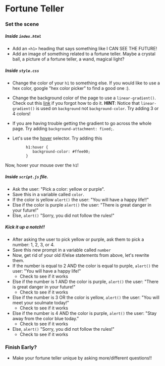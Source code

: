 # Fortune Teller
### Set the scene

##### Inside `index.html`
* Add an `<h1>` heading that says something like I CAN SEE THE FUTURE!
* Add an image of something related to a fortune teller. Maybe a crystal ball, a picture of a fortune teller, a wand, magical light?

##### Inside `style.css`
* Change the color of your `h1` to something else. If you would like to use a hex color, google "hex color picker" to find a good one :).
* Change the background color of the page to use a `linear-gradient()`. Check out this [link](https://www.w3schools.com/css/css3_gradients.asp) if you forgot how to do it. **HINT**: Notice that `linear-gradient()` is used on `background` not `background-color`. Try adding 3 or 4 colors!
* If you are having trouble getting the gradient to go across the whole page. Try adding `background-attachment: fixed;`.
* Let's use the [hover](https://www.w3schools.com/cssref/sel_hover.asp) selector. Try adding this

            
            h1:hover {
               background-color: #ffee00;
            }
            
 Now, hover your mouse over the `h1`!
 
##### Inside `script.js` file.
* Ask the user: "Pick a color: yellow or purple". 
* Save this in a variable called `color`.
* If the color is yellow `alert()` the user: "You will have a happy life!!"
* Else if the color is purple `alert()` the user: "There is great danger in your future!"
* Else, `alert()` "Sorry, you did not follow the rules!"

##### Kick it up a notch!!
* After asking the user to pick yellow or purple, ask them to pick a number: 1, 2, 3, or 4. 
* Save this new prompt in a variable called `number`
* Now, get rid of your old if/else statements from above, let's rewrite them.
* If the number is equal to 2 AND the color is equal to purple, `alert()` the user: "You will have a happy life!"
  * Check to see if it works
* Else if the number is 1 AND the color is purple, `alert()` the user: "There is great danger in your future!"
  * Check to see if it works
* Else if the number is 3 OR the color is yellow, `alert()` the user: "You will meet your soulmate today!"
  * Check to see if it works
* Else if the number is 4 AND the color is purple, `alert()` the user: "Stay away from the color blue today."
  * Check to see if it works
* Else, `alert()` "Sorry, you did not follow the rules!"
  * Check to see if it works
  
### Finish Early?
* Make your fortune teller unique by asking more/different questions!!
